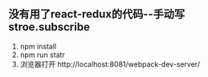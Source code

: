 ## 没有用了react-redux的代码--手动写stroe.subscribe

1. npm install
2. npm run statr
3. 浏览器打开 http://localhost:8081/webpack-dev-server/

